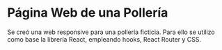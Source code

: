 # Página Web de una Pollería
Se creó una web responsive para una pollería ficticia. Para ello se utilizo como base la librería React, empleando hooks, React Router y CSS.
